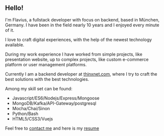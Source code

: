 ## Hello!

I'm Flavius, a fullstack developer with focus on backend, based in München, Germany. I have been in the field nearly 10 years and I enjoyed every minute of it.

I love to craft digital experiences, with the help of the newest technology available. 

During my work experience I have worked from simple projects, like presentation website, up to complex projects, like custom e-commerce platform or user management platforms.

Currently I am a backend developer at [thinxnet.com](//thinxnet.com), where I try to craft the best solutions with the best technologies.

Among my skill set can be found:

* Javascript/ES6/Nodejs/Express/Mongoose
* MongoDB/Kafka/API-Gateway/postgresql
* Mocha/Chai/Sinon
* Python/Bash
* HTML5/CSS3/Vuejs

Feel free to [contact me](/contact) and here is my [resume](/assets/Flavius_Cojocariu_Resume.pdf)

